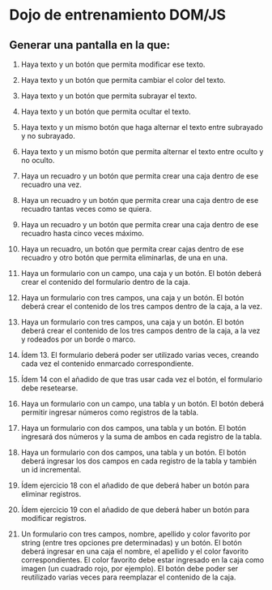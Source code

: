# Dojo de entrenamiento DOM/JS

## Generar una pantalla en la que:

1. Haya texto y un botón que permita modificar ese texto.

2. Haya texto y un botón que permita cambiar el color del texto.

3. Haya texto y un botón que permita subrayar el texto.

4. Haya texto y un botón que permita ocultar el texto.

5. Haya texto y un mismo botón que haga alternar el texto entre subrayado y no subrayado.

6. Haya texto y un mismo botón que permita alternar el texto entre oculto y no oculto.

7. Haya un recuadro y un botón que permita crear una caja dentro de ese recuadro una vez.

8. Haya un recuadro y un botón que permita crear una caja dentro de ese recuadro tantas veces como se quiera.

9. Haya un recuadro y un botón que permita crear una caja dentro de ese recuadro hasta cinco veces máximo.

10. Haya un recuadro, un botón que permita crear cajas dentro de ese recuadro y otro botón que permita eliminarlas, de una en una.

11. Haya un formulario con un campo, una caja y un botón. El botón deberá crear el contenido del formulario dentro de la caja.

12. Haya un formulario con tres campos, una caja y un botón. El botón deberá crear el contenido de los tres campos dentro de la caja, a la vez.

13. Haya un formulario con tres campos, una caja y un botón. El botón deberá crear el contenido de los tres campos dentro de la caja, a la vez y rodeados por un borde o marco.

14. Ídem 13. El formulario deberá poder ser utilizado varias veces, creando cada vez el contenido enmarcado correspondiente.

15. Ídem 14 con el añadido de que tras usar cada vez el botón, el formulario debe resetearse.

16. Haya un formulario con un campo, una tabla y un botón. El botón deberá permitir ingresar números como registros de la tabla.

17. Haya un formulario con dos campos, una tabla y un botón. El botón ingresará dos números y la suma de ambos en cada registro de la tabla.

18. Haya un formulario con dos campos, una tabla y un botón. El botón deberá ingresar los dos campos en cada registro de la tabla y también un id incremental.

19. Ídem ejercicio 18 con el añadido de que deberá haber un botón para eliminar registros.

20. Ídem ejercicio 19 con el añadido de que deberá haber un botón para modificar registros.

21. Un formulario con tres campos, nombre, apellido y color favorito por string (entre tres opciones pre determinadas) y un botón. El botón deberá ingresar en una caja el nombre, el apellido y el color favorito correspondientes. El color favorito debe estar ingresado en la caja como imagen (un cuadrado rojo, por ejemplo). El botón debe poder ser reutilizado varias veces para reemplazar el contenido de la caja.